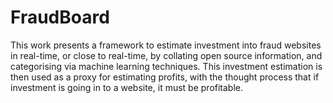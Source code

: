 # FraudBoard
This work presents a framework to estimate investment into fraud websites in real-time, or close to
real-time, by collating open source information, and categorising via machine learning techniques. This
investment estimation is then used as a proxy for estimating profits, with the thought process that if
investment is going in to a website, it must be profitable.

